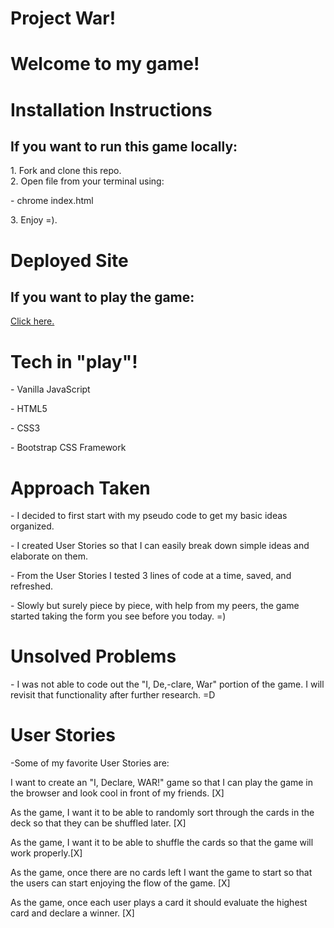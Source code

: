 # Project War!
<h1>Welcome to my game!</h1>

# Installation Instructions
<h2>If you want to run this game locally:</h2>
<div>1. Fork and clone this repo.</div>
<div>2. Open file from your terminal using:
  <p>- chrome index.html</p></div>
<div>3. Enjoy =).</div>

# Deployed Site
<h2>If you want to play the game:</h2>
<a href="http://mkernsncr.github.io/project-war">Click here.</a>

# Tech in "play"!
<p>- Vanilla JavaScript</p>
<p>- HTML5</p>
<p>- CSS3</p>
<p>- Bootstrap CSS Framework</p>

# Approach Taken
<p>- I decided to first start with my pseudo code to get my basic ideas organized.</p>
<p>- I created User Stories so that I can easily break down simple ideas and elaborate on them.</p>
<p>- From the User Stories I tested 3 lines of code at a time, saved, and refreshed.</p>
<p>- Slowly but surely piece by piece, with help from my peers, the game started taking the form you see before you today. =)</p>

# Unsolved Problems
<p>- I was not able to code out the "I, De,-clare, War" portion of the game. I will revisit that functionality after further research. =D</p>

# User Stories
-Some of my favorite User Stories are:
<p>I want to create an "I, Declare, WAR!" game so that I can play the game in the browser and look cool in front of my friends. [X]</p>
<p>As the game, I want it to be able to randomly sort through the cards in the deck so that they can be shuffled later. [X]</p>
<p>As the game, I want it to be able to shuffle the cards so that the game will work properly.[X]</p>
<p>As the game, once there are no cards left I want the game to start so that the users can start enjoying the flow of the game. [X]</p>
<p>As the game, once each user plays a card it should evaluate the highest card and declare a winner. [X]</p>
